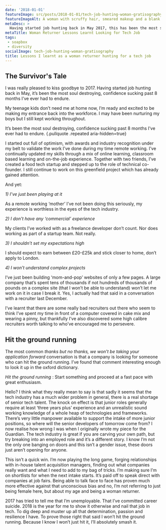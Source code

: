 ```yaml
---
date: '2018-01-01'
featureImage: src/posts/2018-01-01/tech-job-hunting-woman-gratisography.jpg
featureImageAlt: A woman with scruffy hair, smeared makeup and a blank stare sitting in front of a typewriter on the floor. Sipping from a whiskey glass, surrounded by screwed up sheets of paper.
metaDesc: >
  Having started job hunting back in May 2017, this has been the most soul destroying, confidence sucking past 8 months I’ve ever had to endure. Here's why.
metaTitle: Woman Returner Lessons Learnt Looking for Tech Job
tags:
 - soapbox
 - diversity
socialImage: tech-job-hunting-woman-gratisography
title: Lessons I learnt as a woman returner hunting for a tech job
---
```


## The Survivor's Tale

I was really pleased to kiss goodbye to 2017. Having started job hunting back in May, it’s been the most soul destroying, confidence sucking past 8 months I’ve ever had to endure.

My teenage kids don’t need me at home now, I’m ready and excited to be making my entrance back into the workforce. I may have been nurturing my boys but I still kept working throughout.

It’s been the most soul destroying, confidence sucking past 8 months I’ve ever had to endure. {.pullquote .repeated aria-hidden=true}

I started out full of optimism, with awards and industry recognition under my belt to validate the work I’ve done during my time remote working. I’ve continually updated my skills through a mix of online learning, classroom based learning and on-the-job experience. Together with two friends, I’ve created a food tech startup and stepped up to the role of technical co-founder. I still continue to work on this greenfield project which has already gained attention.

And yet:

_1) I’ve just been playing at it_

As a remote working ‘mother’ I’ve not been doing this seriously, my experience is worthless in the eyes of the tech industry.

_2) I don’t have any ‘commercial’ experience_

My clients I’ve worked with as a freelance developer don’t count. Nor does working as part of a startup team. Not really.

_3) I shouldn’t set my expectations high_

I should expect to earn between £20-£25k and stick closer to home, don’t apply to London.

_4) I won’t understand complex projects_

I’ve just been building ‘mom-and-pop’ websites of only a few pages. A large company that’s spent tens of thousands if not hundreds of thousands of pounds on a complex site (that I won’t be able to understand) won’t let me work on it in case I break it. Yes, I actually had that said in a conversation with a recruiter last December.

I’ve learnt that there are some really bad recruiters out there who seem to think I’ve spent my time in front of a computer covered in cake mix and wearing a pinny, but thankfully I’ve also discovered some high calibre recruiters worth talking to who’ve encouraged me to persevere.

## Hit the ground running

The most common _thanks but no thanks, we won’t be taking your application forward_ conversation is that a company is looking for someone who can hit the ground running. I’ve found that comment interesting enough to look it up in the oxford dictionary.

<dfn>Hit the ground running</dfn>
: Start something and proceed at a fast pace with great enthusiasm.

Hello? I think what they really mean to say is that sadly it seems that the tech industry has a much wider problem in general, there is a real shortage of senior tech talent. The knock on effect is that junior roles generally require at least ‘three years plus’ experience and an unrealistic sound working knowledge of a whole heap of technologies and frameworks. There’s very little manpower available to support the intake of more junior positions, so where will the senior developers of tomorrow come from? I now realise how wrong I was when I originally wrote my piece for the Guardian. The tech industry is great if you are carving your own path, but try breaking into an employed role and it’s a different story. I know I’m not the only one banging on doors and this isn’t a gender issue, these doors just aren’t opening for anyone.

This isn’t a quick win. I’m now playing the long game, forging relationships with in-house talent acquisition managers, finding out what companies really want and what I need to add to my bag of tricks. I’m making sure I’m on shortlists for when the next intake starts. It’s paid off to speak direct with companies at job fairs. Being able to talk face to face has proven much more effective against that unconscious bias and no, I’m not referring to just being female here, but about my age and being a woman returner.

2017 has tried to tell me that I’m unemployable. That I’ve committed career suicide. 2018 is the year for me to show it otherwise and nail that job in tech. To dig deep and muster up all that determination, passion and resilience I have. To prove those right that said I won’t hit the ground running. Because I know I won’t just hit it, I’ll absolutely smash it.
